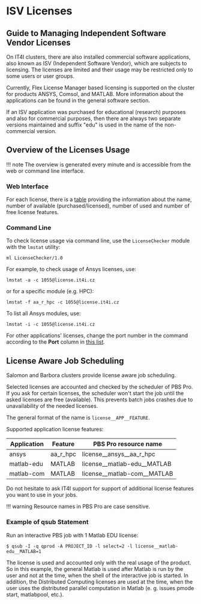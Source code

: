 # ISV Licenses

## Guide to Managing Independent Software Vendor Licenses

On IT4I clusters, there are also installed commercial software applications, also known as ISV (Independent Software Vendor), which are subjects to licensing. The licenses are limited and their usage may be restricted only to some users or user groups.

Currently, Flex License Manager based licensing is supported on the cluster for products ANSYS, Comsol, and MATLAB. More information about the applications can be found in the general software section.

If an ISV application was purchased for educational (research) purposes and also for commercial purposes, then there are always two separate versions maintained and suffix "edu" is used in the name of the non-commercial version.

## Overview of the Licenses Usage

!!! note
    The overview is generated every minute and is accessible from the web or command line interface.

### Web Interface

For each license, there is a [table][a] providing the information about the name, number of available (purchased/licensed), number of used and number of free license features.

### Command Line

To check license usage via command line, use the `LicenseChecker` module with the `lmstat` utility:

```console
ml LicenseChecker/1.0
```

For example, to check usage of Ansys licenses, use:

```console
lmstat -a -c 1055@license.it4i.cz
```

or for a specific module (e.g. HPC):

```console
lmstat -f aa_r_hpc -c 1055@license.it4i.cz
```

To list all Ansys modules, use:

```console
lmstat -i -c 1055@license.it4i.cz
```

For other applications' licenses, change the port number in the command according to the **Port** column in [this list][b].

## License Aware Job Scheduling

Salomon and Barbora clusters provide license aware job scheduling.

Selected licenses are accounted and checked by the scheduler of PBS Pro. If you ask for certain licenses, the scheduler won't start the job until the asked licenses are free (available). This prevents batch jobs crashes due to unavailability of the needed licenses.

The general format of the name is `license__APP__FEATURE`.

Supported application license features:

| Application | Feature                    | PBS Pro resource name                           |
| ----------- | -------------------------- | ----------------------------------------------- |
| ansys       | aa_r_hpc                   | license__ansys__aa_r_hpc                        |
| matlab-edu  | MATLAB                     | license__matlab-edu__MATLAB                     |
| matlab-com  | MATLAB                     | license__matlab-com__MATLAB                     |

Do not hesitate to ask IT4I support for support of additional license features you want to use in your jobs.

!!! warning
    Resource names in PBS Pro are case sensitive.

### Example of qsub Statement

Run an interactive PBS job with 1 Matlab EDU license:

```console
$ qsub -I -q qprod -A PROJECT_ID -l select=2 -l license__matlab-edu__MATLAB=1
```

The license is used and accounted only with the real usage of the product. So in this example, the general Matlab is used after Matlab is run by the user and not at the time, when the shell of the interactive job is started. In addition, the Distributed Computing licenses are used at the time, when the user uses the distributed parallel computation in Matlab (e. g. issues pmode start, matlabpool, etc.).

[1]: #Licence

[a]: https://extranet.it4i.cz/rsweb/barbora/licenses
[b]: http://licelin.it4i.cz/list/
